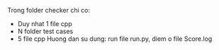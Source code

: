 Trong folder checker chi co:
- Duy nhat 1 file cpp
- N folder test cases
- 5 file cpp
Huong dan su dung: run file run.py, diem o file Score.log